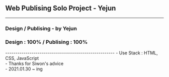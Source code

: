  ## Web Publising Solo Project - Yejun 
  ------------------------------------------------------
<h3> Design / Publising - by Yejun</h3>
<h3> Design : 100% / Publising : 100%</h3>
  ------------------------------------------------------
- Use Stack : HTML, CSS, JavaScript<br>
- Thanks for Siwon's advice<br>
- 2021.01.30 ~ ing
